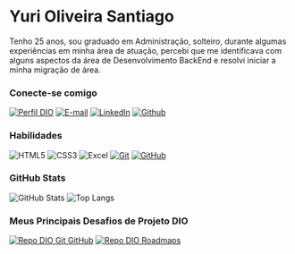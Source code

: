 
# Yuri Oliveira Santiago

Tenho 25 anos, sou graduado em Administração, solteiro, durante algumas experiências em minha área de atuação, percebi que me identificava com alguns aspectos da área de Desenvolvimento BackEnd e resolvi iniciar a minha migração de área.

### Conecte-se comigo

[![Perfil DIO](https://img.shields.io/badge/-Meu%20Perfil%20na%20DIO-30A3DC?style=for-the-badge)](https://www.dio.me/users/yurimaxdemon)
[![E-mail](https://img.shields.io/badge/-Email-000?style=for-the-badge&logo=microsoft-outlook&logoColor=E94D5F)](mailto:yurios1@outlook.com)
[![LinkedIn](https://img.shields.io/badge/-LinkedIn-000?style=for-the-badge&logo=linkedin&logoColor=30A3DC)](https://www.linkedin.com/in/yuri-oliveira-santiago/)
[![Github](https://img.shields.io/badge/GitHub-000?style=for-the-badge&logo=github&logoColor=30A3DC)](https://github.com/yurios1)

### Habilidades

![HTML5](https://img.shields.io/badge/HTML_(Básico)-000?style=for-the-badge&logo=html5&logoColor=30A3DC)
![CSS3](https://img.shields.io/badge/CSS3_(Básico)-000?style=for-the-badge&logo=css3&logoColor=E94D5F)
![Excel](https://img.shields.io/badge/_Microsoft_Excel-Green?style=for-the-badge&logo=microsoftexcel&logoColor=green&labelColor=black&color=black)
[![Git](https://img.shields.io/badge/Git-000?style=for-the-badge&logo=git&logoColor=E94D5F)](https://git-scm.com/doc)
[![GitHub](https://img.shields.io/badge/GitHub-000?style=for-the-badge&logo=github&logoColor=30A3DC)](https://docs.github.com/)


### GitHub Stats

![GitHub Stats](https://github-readme-stats.vercel.app/api?username=yurios1&theme=transparent&bg_color=000&border_color=30A3DC&show_icons=true&icon_color=30A3DC&title_color=E94D5F&text_color=FFF)
![Top Langs](https://github-readme-stats-git-masterrstaa-rickstaa.vercel.app/api/top-langs/?username=yurios1&layout=compact&bg_color=000&border_color=30A3DC&title_color=E94D5F&text_color=FFF)

### Meus Principais Desafios de Projeto DIO

[![Repo DIO Git GitHub](https://github-readme-stats.vercel.app/api/pin/?username=elidianaandrade&repo=dio-lab-open-source&bg_color=000&border_color=30A3DC&show_icons=true&icon_color=30A3DC&title_color=E94D5F&text_color=FFF)](https://github.com/elidianaandrade/dio-lab-open-source)
[![Repo DIO Roadmaps](https://github-readme-stats.vercel.app/api/pin/?username=digitalinnovationone&repo=roadmaps&bg_color=000&border_color=30A3DC&show_icons=true&icon_color=30A3DC&title_color=E94D5F&text_color=FFF)](https://github.com/digitalinnovationone/roadmaps)
